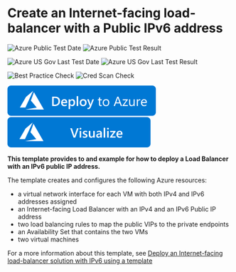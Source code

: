 # Create an Internet-facing load-balancer with a Public IPv6 address

![Azure Public Test Date](https://azurequickstartsservice.blob.core.windows.net/badges/201-load-balancer-ipv6-create/PublicLastTestDate.svg)
![Azure Public Test Result](https://azurequickstartsservice.blob.core.windows.net/badges/201-load-balancer-ipv6-create/PublicDeployment.svg)

![Azure US Gov Last Test Date](https://azurequickstartsservice.blob.core.windows.net/badges/201-load-balancer-ipv6-create/FairfaxLastTestDate.svg)
![Azure US Gov Last Test Result](https://azurequickstartsservice.blob.core.windows.net/badges/201-load-balancer-ipv6-create/FairfaxDeployment.svg)

![Best Practice Check](https://azurequickstartsservice.blob.core.windows.net/badges/201-load-balancer-ipv6-create/BestPracticeResult.svg)
![Cred Scan Check](https://azurequickstartsservice.blob.core.windows.net/badges/201-load-balancer-ipv6-create/CredScanResult.svg)

[![Deploy To Azure](https://raw.githubusercontent.com/Azure/azure-quickstart-templates/master/1-CONTRIBUTION-GUIDE/images/deploytoazure.svg?sanitize=true)]("https://portal.azure.com/#create/Microsoft.Template/uri/https%3A%2F%2Fraw.githubusercontent.com%2FAzure%2Fazure-quickstart-templates%2Fmaster%2F201-load-balancer-ipv6-create%2Fazuredeploy.json")
[![Visualize](https://raw.githubusercontent.com/Azure/azure-quickstart-templates/master/1-CONTRIBUTION-GUIDE/images/visualizebutton.svg?sanitize=true)]("http://armviz.io/#/?load=https%3A%2F%2Fraw.githubusercontent.com%2FAzure%2Fazure-quickstart-templates%2Fmaster%2F201-load-balancer-ipv6-create%2Fazuredeploy.json")

**This template provides to and example for how to deploy a Load Balancer with
an IPv6 public IP address.**

The template creates and configures the following Azure resources:

- a virtual network interface for each VM with both IPv4 and IPv6 addresses
  assigned
- an Internet-facing Load Balancer with an IPv4 and an IPv6 Public IP address
- two load balancing rules to map the public VIPs to the private endpoints
- an Availability Set that contains the two VMs
- two virtual machines

For a more information about this template, see
[Deploy an Internet-facing load-balancer solution with IPv6 using a template](https://azure.microsoft.com/documentation/articles/load-balancer-ipv6-internet-template/)
